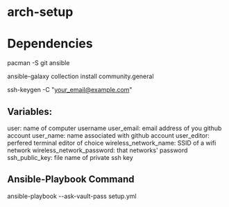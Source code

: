 # arch-setup

# Dependencies

pacman -S git ansible

ansible-galaxy collection install community.general

ssh-keygen -C "your_email@example.com"

Variables:
--------------

user: name of computer username
user_email: email address of you github account
user_name: name associated with github account
user_editor: perfered terminal editor of choice
wireless_network_name: SSID of a wifi network
wireless_network_password: that networks' password
ssh_public_key: file name of private ssh key

Ansible-Playbook Command
--------------------------

ansible-playbook --ask-vault-pass setup.yml
